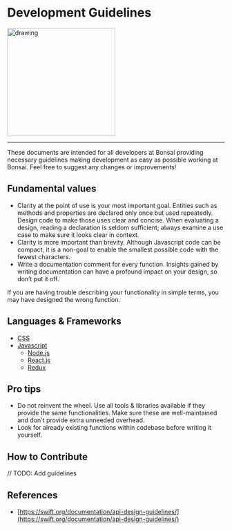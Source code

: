 
# Development Guidelines

<img src="https://i.ibb.co/2gtS5CY/5f1efeb803215509150d1464-bonsai-lockup.png" alt="drawing" width="250"/>

---

These documents are intended for all developers at Bonsai providing necessary guidelines making development as easy as possible working at Bonsai. Feel free to suggest any changes or improvements!

## Fundamental values

- Clarity at the point of use is your most important goal. Entities such as methods and properties are declared only once but used repeatedly. Design code to make those uses clear and concise. When evaluating a design, reading a declaration is seldom sufficient; always examine a use case to make sure it looks clear in context.
- Clarity is more important than brevity. Although Javascript code can be compact, it is a non-goal to enable the smallest possible code with the fewest characters.
- Write a documentation comment for every function. Insights gained by writing documentation can have a profound impact on your design, so don’t put it off.

If you are having trouble describing your functionality in simple terms, you may have designed the wrong function.

## Languages & Frameworks

- [CSS](./development/css.MD)
- [Javascript](./development/javascript.MD)
  - [Node.js](./development/node.MD)
  - [React.js](./development/react.MD)
  - [Redux](./development/redux.MD)

## Pro tips

- Do not reinvent the wheel. Use all tools & libraries available if they provide the same functionalities. Make sure these are well-maintained and don't provide extra unneeded overhead.
- Look for already existing functions within codebase before writing it yourself.

## How to Contribute

// TODO: Add guidelines

## References

- [https://swift.org/documentation/api-design-guidelines/](https://swift.org/documentation/api-design-guidelines/)
